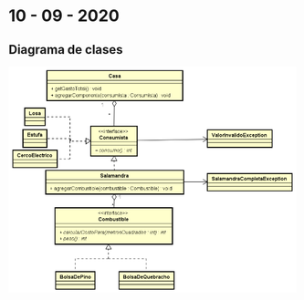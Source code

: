 # 10 - 09 - 2020

## Diagrama de clases
![DiagramaDeClases](https://github.com/SantiValdezUlzurrun/ResolucionFinales-7507Algo3/blob/master/10-09-20/Resolucion/Lukas/DiagramaClases.png)